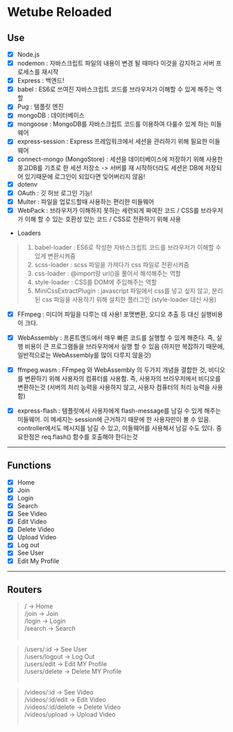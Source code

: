 # Wetube Reloaded

## Use
- [x] Node.js
- [x] nodemon : 자바스크립트 파일의 내용이 변경 될 때마다 이것을 감지하고 서버 프로세스를 재시작
- [x] Express : 백엔드!
- [x] babel : ES6로 쓰여진 자바스크립트 코드를 브라우저가 이해할 수 있게 해주는 역할
- [x] Pug : 템플릿 엔진
- [x] mongoDB : 데이터베이스
- [x] mongoose : MongoDB를 자바스크립트 코드를 이용하여 다룰수 있게 하는 미들웨어
- [x] express-session : Express 프레임워크에서 세션을 관리하기 위해 필요한 미들웨어
- [x] connect-mongo (MongoStore) : 세션을 데이터베이스에 저장하기 위해 사용한 몽고DB를 기초로 한 세션 저장소 -> 서버를 재 시작하더라도 세션은 DB에 저장되어 있기때문에 로그인이 되있다면 잊어버리지 않음!
- [x] dotenv
- [x] OAuth : 깃 허브 로그인 기능!
- [x] Multer : 파일을 업로드할때 사용하는 편리한 미들웨어
- [x] WebPack : 브라우저가 이해하지 못하는 세련되게 짜여진 코드 / CSS를 브라우저가 이해 할 수 있는 호환성 있는 코드 / CSS로 전환하기 위해 사용
- Loaders <br>
> 1. babel-loader : ES6로 작성한 자바스크립트 코드를 브라우저가 이해할 수 있게 변환시켜줌
> 2. scss-loader : scss 파일을 가져다가 css 파일로 전환시켜줌
> 3. css-loader : @import랑 url()을 풀어서 해석해주는 역할
> 4. style-loader : CSS를 DOM에 주입해주는 역할
> 5. MiniCssExtractPlugin : javascript 파일에서 css를 넣고 싶지 않고, 분리된 css 파일을 사용하기 위해 설치한 플러그인 (style-loader 대신 사용)

- [x] FFmpeg : 미디어 파일을 다루는 데 사용! 포맷변환, 오디오 추출 등 대신 실행비용이 크다.
- [x] WebAssembly : 프론트엔드에서 매우 빠른 코드를 실행할 수 있게 해준다. 즉, 실행 비용이 큰 프로그램들을 브라우저에서 실행 할 수 있음 (하지만 복잡하기 때문에, 일반적으로는 WebAssembly를 많이 다루지 않을것)
- [x] ffmpeg.wasm : FFmpeg 와 WebAssembly 의 두가지 개념을 결합한 것, 비디오를 변환하기 위해 사용자의 컴퓨터를 사용함. 즉, 사용자의 브라우저에서 비디오를 변환하는것 (서버의 처리 능력을 사용하지 않고, 사용자 컴퓨터의 처리 능력을 사용함)

- [x] express-flash : 템플릿에서 사용자에게 flash-message를 남길 수 있게 해주는 미들웨어. 이 메세지는 session에 근거하기 때문에 한 사용자만이 볼 수 있음. controller에서도 메시지를 남길 수 있고, 미들웨어를 사용해서 남길 수도 있다. 중요한점은 req.flash() 함수를 호출해야 한다는것
 
***

## Functions
- [x] Home
- [x] Join
- [x] Login
- [x] Search
- [x] See Video
- [x] Edit Video
- [x] Delete Video
- [x] Upload Video
- [x] Log out
- [x] See User
- [x] Edit My Profile
***

## Routers
>/ -> Home <br>
>/join -> Join <br>
>/login -> Login <br>
>/search -> Search <br><br>

>/users/:id -> See User <br>
>/users/logout -> Log Out <br>
>/users/edit -> Edit MY Profile <br>
>/users/delete -> Delete MY Profile <br><br>

>/videos/:id -> See Video <br>
>/videos/:id/edit -> Edit Video <br>
>/videos/:id/delete -> Delete Video <br>
>/videos/upload -> Upload Video <br><br>